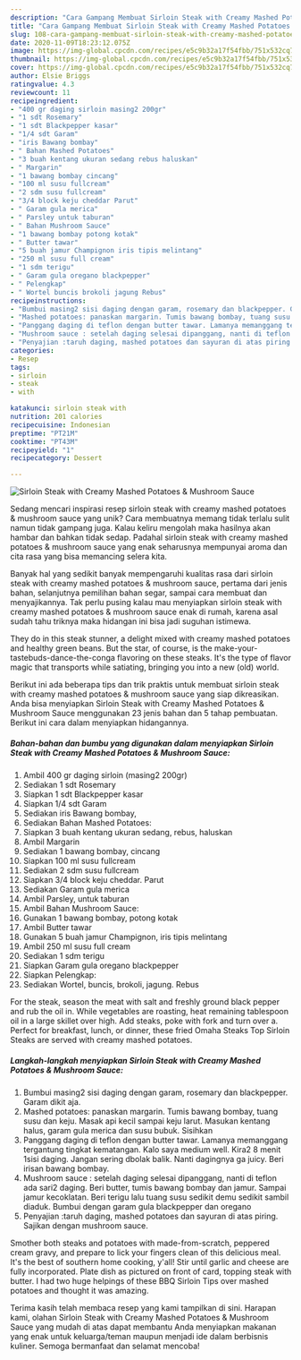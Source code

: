 ```yaml
---
description: "Cara Gampang Membuat Sirloin Steak with Creamy Mashed Potatoes &amp;amp; Mushroom Sauce Anti Gagal"
title: "Cara Gampang Membuat Sirloin Steak with Creamy Mashed Potatoes &amp;amp; Mushroom Sauce Anti Gagal"
slug: 108-cara-gampang-membuat-sirloin-steak-with-creamy-mashed-potatoes-and-amp-mushroom-sauce-anti-gagal
date: 2020-11-09T18:23:12.075Z
image: https://img-global.cpcdn.com/recipes/e5c9b32a17f54fbb/751x532cq70/sirloin-steak-with-creamy-mashed-potatoes-mushroom-sauce-foto-resep-utama.jpg
thumbnail: https://img-global.cpcdn.com/recipes/e5c9b32a17f54fbb/751x532cq70/sirloin-steak-with-creamy-mashed-potatoes-mushroom-sauce-foto-resep-utama.jpg
cover: https://img-global.cpcdn.com/recipes/e5c9b32a17f54fbb/751x532cq70/sirloin-steak-with-creamy-mashed-potatoes-mushroom-sauce-foto-resep-utama.jpg
author: Elsie Briggs
ratingvalue: 4.3
reviewcount: 11
recipeingredient:
- "400 gr daging sirloin masing2 200gr"
- "1 sdt Rosemary"
- "1 sdt Blackpepper kasar"
- "1/4 sdt Garam"
- "iris Bawang bombay"
- " Bahan Mashed Potatoes"
- "3 buah kentang ukuran sedang rebus haluskan"
- " Margarin"
- "1 bawang bombay cincang"
- "100 ml susu fullcream"
- "2 sdm susu fullcream"
- "3/4 block keju cheddar Parut"
- " Garam gula merica"
- " Parsley untuk taburan"
- " Bahan Mushroom Sauce"
- "1 bawang bombay potong kotak"
- " Butter tawar"
- "5 buah jamur Champignon iris tipis melintang"
- "250 ml susu full cream"
- "1 sdm terigu"
- " Garam gula oregano blackpepper"
- " Pelengkap"
- " Wortel buncis brokoli jagung Rebus"
recipeinstructions:
- "Bumbui masing2 sisi daging dengan garam, rosemary dan blackpepper. Garam dikit aja."
- "Mashed potatoes: panaskan margarin. Tumis bawang bombay, tuang susu dan keju. Masak api kecil sampai keju larut. Masukan kentang halus, garam gula merica dan susu bubuk. Sisihkan"
- "Panggang daging di teflon dengan butter tawar. Lamanya memanggang tergantung tingkat kematangan. Kalo saya medium well. Kira2 8 menit 1sisi daging. Jangan sering dbolak balik. Nanti dagingnya ga juicy. Beri irisan bawang bombay."
- "Mushroom sauce : setelah daging selesai dipanggang, nanti di teflon ada sari2 daging. Beri butter, tumis bawang bombay dan jamur. Sampai jamur kecoklatan. Beri terigu lalu tuang susu sedikit demu sedikit sambil diaduk. Bumbui dengan garam gula blackpepper dan oregano"
- "Penyajian :taruh daging, mashed potatoes dan sayuran di atas piring. Sajikan dengan mushroom sauce."
categories:
- Resep
tags:
- sirloin
- steak
- with

katakunci: sirloin steak with 
nutrition: 201 calories
recipecuisine: Indonesian
preptime: "PT21M"
cooktime: "PT43M"
recipeyield: "1"
recipecategory: Dessert

---
```



![Sirloin Steak with Creamy Mashed Potatoes &amp; Mushroom Sauce](https://img-global.cpcdn.com/recipes/e5c9b32a17f54fbb/751x532cq70/sirloin-steak-with-creamy-mashed-potatoes-mushroom-sauce-foto-resep-utama.jpg)

Sedang mencari inspirasi resep sirloin steak with creamy mashed potatoes &amp; mushroom sauce yang unik? Cara membuatnya memang tidak terlalu sulit namun tidak gampang juga. Kalau keliru mengolah maka hasilnya akan hambar dan bahkan tidak sedap. Padahal sirloin steak with creamy mashed potatoes &amp; mushroom sauce yang enak seharusnya mempunyai aroma dan cita rasa yang bisa memancing selera kita.

Banyak hal yang sedikit banyak mempengaruhi kualitas rasa dari sirloin steak with creamy mashed potatoes &amp; mushroom sauce, pertama dari jenis bahan, selanjutnya pemilihan bahan segar, sampai cara membuat dan menyajikannya. Tak perlu pusing kalau mau menyiapkan sirloin steak with creamy mashed potatoes &amp; mushroom sauce enak di rumah, karena asal sudah tahu triknya maka hidangan ini bisa jadi suguhan istimewa.

They do in this steak stunner, a delight mixed with creamy mashed potatoes and healthy green beans. But the star, of course, is the make-your-tastebuds-dance-the-conga flavoring on these steaks. It&#39;s the type of flavor magic that transports while satiating, bringing you into a new (old) world.


Berikut ini ada beberapa tips dan trik praktis untuk membuat sirloin steak with creamy mashed potatoes &amp; mushroom sauce yang siap dikreasikan. Anda bisa menyiapkan Sirloin Steak with Creamy Mashed Potatoes &amp; Mushroom Sauce menggunakan 23 jenis bahan dan 5 tahap pembuatan. Berikut ini cara dalam menyiapkan hidangannya.

<!--inarticleads1-->

##### Bahan-bahan dan bumbu yang digunakan dalam menyiapkan Sirloin Steak with Creamy Mashed Potatoes &amp; Mushroom Sauce:

1. Ambil 400 gr daging sirloin (masing2 200gr)
1. Sediakan 1 sdt Rosemary
1. Siapkan 1 sdt Blackpepper kasar
1. Siapkan 1/4 sdt Garam
1. Sediakan iris Bawang bombay,
1. Sediakan  Bahan Mashed Potatoes:
1. Siapkan 3 buah kentang ukuran sedang, rebus, haluskan
1. Ambil  Margarin
1. Sediakan 1 bawang bombay, cincang
1. Siapkan 100 ml susu fullcream
1. Sediakan 2 sdm susu fullcream
1. Siapkan 3/4 block keju cheddar. Parut
1. Sediakan  Garam gula merica
1. Ambil  Parsley, untuk taburan
1. Ambil  Bahan Mushroom Sauce:
1. Gunakan 1 bawang bombay, potong kotak
1. Ambil  Butter tawar
1. Gunakan 5 buah jamur Champignon, iris tipis melintang
1. Ambil 250 ml susu full cream
1. Sediakan 1 sdm terigu
1. Siapkan  Garam gula oregano blackpepper
1. Siapkan  Pelengkap:
1. Sediakan  Wortel, buncis, brokoli, jagung. Rebus


For the steak, season the meat with salt and freshly ground black pepper and rub the oil in. While vegetables are roasting, heat remaining tablespoon oil in a large skillet over high. Add steaks, poke with fork and turn over a. Perfect for breakfast, lunch, or dinner, these fried Omaha Steaks Top Sirloin Steaks are served with creamy mashed potatoes. 

<!--inarticleads2-->

##### Langkah-langkah menyiapkan Sirloin Steak with Creamy Mashed Potatoes &amp; Mushroom Sauce:

1. Bumbui masing2 sisi daging dengan garam, rosemary dan blackpepper. Garam dikit aja.
1. Mashed potatoes: panaskan margarin. Tumis bawang bombay, tuang susu dan keju. Masak api kecil sampai keju larut. Masukan kentang halus, garam gula merica dan susu bubuk. Sisihkan
1. Panggang daging di teflon dengan butter tawar. Lamanya memanggang tergantung tingkat kematangan. Kalo saya medium well. Kira2 8 menit 1sisi daging. Jangan sering dbolak balik. Nanti dagingnya ga juicy. Beri irisan bawang bombay.
1. Mushroom sauce : setelah daging selesai dipanggang, nanti di teflon ada sari2 daging. Beri butter, tumis bawang bombay dan jamur. Sampai jamur kecoklatan. Beri terigu lalu tuang susu sedikit demu sedikit sambil diaduk. Bumbui dengan garam gula blackpepper dan oregano
1. Penyajian :taruh daging, mashed potatoes dan sayuran di atas piring. Sajikan dengan mushroom sauce.


Smother both steaks and potatoes with made-from-scratch, peppered cream gravy, and prepare to lick your fingers clean of this delicious meal. It&#39;s the best of southern home cooking, y&#39;all! Stir until garlic and cheese are fully incorporated. Plate dish as pictured on front of card, topping steak with butter. I had two huge helpings of these BBQ Sirloin Tips over mashed potatoes and thought it was amazing. 

Terima kasih telah membaca resep yang kami tampilkan di sini. Harapan kami, olahan Sirloin Steak with Creamy Mashed Potatoes &amp; Mushroom Sauce yang mudah di atas dapat membantu Anda menyiapkan makanan yang enak untuk keluarga/teman maupun menjadi ide dalam berbisnis kuliner. Semoga bermanfaat dan selamat mencoba!
